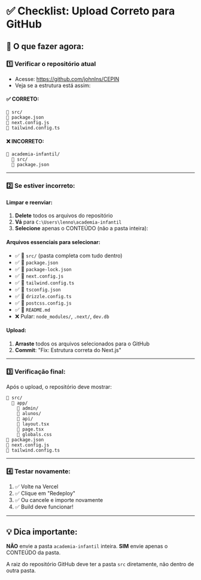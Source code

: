 # ✅ Checklist: Upload Correto para GitHub

## 🎯 O que fazer agora:

### 1️⃣ Verificar o repositório atual
- Acesse: https://github.com/johnlns/CEPIN
- Veja se a estrutura está assim:

#### ✅ CORRETO:
```
📁 src/
📄 package.json
📄 next.config.js
📄 tailwind.config.ts
```

#### ❌ INCORRETO:
```
📁 academia-infantil/
  📁 src/
  📄 package.json
```

---

### 2️⃣ Se estiver incorreto:

#### Limpar e reenviar:
1. **Delete** todos os arquivos do repositório
2. **Vá** para `C:\Users\lenno\academia-infantil`
3. **Selecione** apenas o CONTEÚDO (não a pasta inteira):

#### Arquivos essenciais para selecionar:
- ✅ 📁 `src/` (pasta completa com tudo dentro)
- ✅ 📄 `package.json`
- ✅ 📄 `package-lock.json`
- ✅ 📄 `next.config.js`
- ✅ 📄 `tailwind.config.ts`
- ✅ 📄 `tsconfig.json`
- ✅ 📄 `drizzle.config.ts`
- ✅ 📄 `postcss.config.js`
- ✅ 📄 `README.md`
- ❌ Pular: `node_modules/`, `.next/`, `dev.db`

#### Upload:
1. **Arraste** todos os arquivos selecionados para o GitHub
2. **Commit**: "Fix: Estrutura correta do Next.js"

---

### 3️⃣ Verificação final:

Após o upload, o repositório deve mostrar:
```
📁 src/
  📁 app/
    📁 admin/
    📁 alunos/
    📁 api/
    📄 layout.tsx
    📄 page.tsx
    📄 globals.css
📄 package.json
📄 next.config.js
📄 tailwind.config.ts
```

---

### 4️⃣ Testar novamente:

1. ✅ Volte na Vercel
2. ✅ Clique em "Redeploy"
3. ✅ Ou cancele e importe novamente
4. ✅ Build deve funcionar!

---

## 💡 Dica importante:

**NÃO** envie a pasta `academia-infantil` inteira.
**SIM** envie apenas o CONTEÚDO da pasta.

A raiz do repositório GitHub deve ter a pasta `src` diretamente, não dentro de outra pasta.

